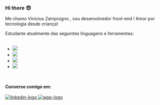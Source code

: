 ### Hi there :sunglasses:

Me chamo Vinícius Zamprogno , sou desenvolvedor front-end ! Amor por tecnologia desde criança!

Estudante atualmente das seguintes linguagens e ferramentas:
<br>
<br>
- <img src="https://img.shields.io/badge/HTML5-E34F26?style=for-the-badge&logo=html5&logoColor=white"/>
- <img src="https://img.shields.io/badge/CSS3-1572B6?style=for-the-badge&logo=css3&logoColor=white"/>
- <img src="https://img.shields.io/badge/JavaScript-F7DF1E?style=for-the-badge&logo=javascript&logoColor=black"/>
- <img src="https://img.shields.io/badge/React-20232A?style=for-the-badge&logo=react&logoColor=61DAFB"/>
<br>
<br>
<strong> Converse comigo em: </strong>
<br>
<br>
<a href="https://www.linkedin.com/in/vinicius-zamprogno-67181a235/" target="_blank">
<img src="https://img.shields.io/badge/LinkedIn-0077B5?style=for-the-badge&logo=linkedin&logoColor=white" alt="linkedin-logo">
</a>
<a href="https://api.whatsapp.com/send?phone=5519994383579" target="_blank">
<img src="https://img.shields.io/badge/WhatsApp-25D366?style=for-the-badge&logo=whatsapp&logoColor=white" alt="wpp-logo">
</a>

